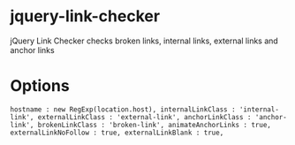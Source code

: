 # jquery-link-checker
jQuery Link Checker checks broken links, internal links, external links and anchor links

# Options
`hostname : new RegExp(location.host),
internalLinkClass : 'internal-link',
externalLinkClass : 'external-link',
anchorLinkClass : 'anchor-link',
brokenLinkClass : 'broken-link',
animateAnchorLinks : true,
externalLinkNoFollow : true,
externalLinkBlank : true,`
